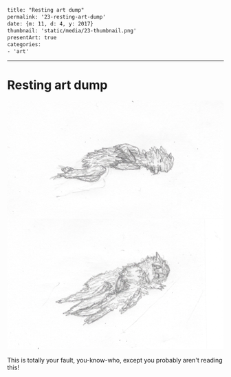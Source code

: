 
    title: "Resting art dump"
    permalink: '23-resting-art-dump'
    date: {m: 11, d: 4, y: 2017}
    thumbnail: 'static/media/23-thumbnail.png'
    presentArt: true
    categories:
    - 'art'

---

# Resting art dump

![Resting alone is comfortable..](static/media/23-prequel-rest.png)
![OKAY BUT THIS IS CUTE](static/media/23-totally-your-fault.png)

This is totally your fault, you-know-who, except you probably aren't reading this!
